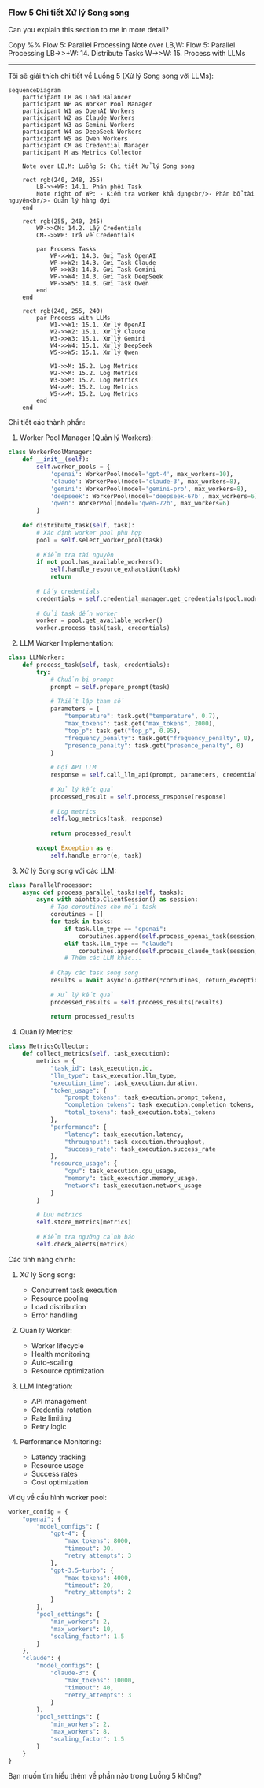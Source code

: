 ### Flow 5 Chi tiết Xử lý Song song
Can you explain this section to me in more detail?

Copy
  %% Flow 5: Parallel Processing
    Note over LB,W: Flow 5: Parallel Processing
    LB->>+W: 14. Distribute Tasks
    W->>W: 15. Process with LLMs
    
-----    

Tôi sẽ giải thích chi tiết về Luồng 5 (Xử lý Song song với LLMs):

```mermaid
sequenceDiagram
    participant LB as Load Balancer
    participant WP as Worker Pool Manager
    participant W1 as OpenAI Workers
    participant W2 as Claude Workers
    participant W3 as Gemini Workers
    participant W4 as DeepSeek Workers
    participant W5 as Qwen Workers
    participant CM as Credential Manager
    participant M as Metrics Collector

    Note over LB,M: Luồng 5: Chi tiết Xử lý Song song

    rect rgb(240, 248, 255)
        LB->>+WP: 14.1. Phân phối Task
        Note right of WP: - Kiểm tra worker khả dụng<br/>- Phân bổ tài nguyên<br/>- Quản lý hàng đợi
    end

    rect rgb(255, 240, 245)
        WP->>CM: 14.2. Lấy Credentials
        CM-->>WP: Trả về Credentials

        par Process Tasks
            WP->>W1: 14.3. Gửi Task OpenAI
            WP->>W2: 14.3. Gửi Task Claude
            WP->>W3: 14.3. Gửi Task Gemini
            WP->>W4: 14.3. Gửi Task DeepSeek
            WP->>W5: 14.3. Gửi Task Qwen
        end
    end

    rect rgb(240, 255, 240)
        par Process with LLMs
            W1->>W1: 15.1. Xử lý OpenAI
            W2->>W2: 15.1. Xử lý Claude
            W3->>W3: 15.1. Xử lý Gemini
            W4->>W4: 15.1. Xử lý DeepSeek
            W5->>W5: 15.1. Xử lý Qwen
            
            W1->>M: 15.2. Log Metrics
            W2->>M: 15.2. Log Metrics
            W3->>M: 15.2. Log Metrics
            W4->>M: 15.2. Log Metrics
            W5->>M: 15.2. Log Metrics
        end
    end
```

Chi tiết các thành phần:

1. Worker Pool Manager (Quản lý Workers):
```python
class WorkerPoolManager:
    def __init__(self):
        self.worker_pools = {
            'openai': WorkerPool(model='gpt-4', max_workers=10),
            'claude': WorkerPool(model='claude-3', max_workers=8),
            'gemini': WorkerPool(model='gemini-pro', max_workers=8),
            'deepseek': WorkerPool(model='deepseek-67b', max_workers=6),
            'qwen': WorkerPool(model='qwen-72b', max_workers=6)
        }
        
    def distribute_task(self, task):
        # Xác định worker pool phù hợp
        pool = self.select_worker_pool(task)
        
        # Kiểm tra tài nguyên
        if not pool.has_available_workers():
            self.handle_resource_exhaustion(task)
            return
            
        # Lấy credentials
        credentials = self.credential_manager.get_credentials(pool.model_type)
        
        # Gửi task đến worker
        worker = pool.get_available_worker()
        worker.process_task(task, credentials)
```

2. LLM Worker Implementation:
```python
class LLMWorker:
    def process_task(self, task, credentials):
        try:
            # Chuẩn bị prompt
            prompt = self.prepare_prompt(task)
            
            # Thiết lập tham số
            parameters = {
                "temperature": task.get("temperature", 0.7),
                "max_tokens": task.get("max_tokens", 2000),
                "top_p": task.get("top_p", 0.95),
                "frequency_penalty": task.get("frequency_penalty", 0),
                "presence_penalty": task.get("presence_penalty", 0)
            }
            
            # Gọi API LLM
            response = self.call_llm_api(prompt, parameters, credentials)
            
            # Xử lý kết quả
            processed_result = self.process_response(response)
            
            # Log metrics
            self.log_metrics(task, response)
            
            return processed_result
            
        except Exception as e:
            self.handle_error(e, task)
```

3. Xử lý Song song với các LLM:
```python
class ParallelProcessor:
    async def process_parallel_tasks(self, tasks):
        async with aiohttp.ClientSession() as session:
            # Tạo coroutines cho mỗi task
            coroutines = []
            for task in tasks:
                if task.llm_type == "openai":
                    coroutines.append(self.process_openai_task(session, task))
                elif task.llm_type == "claude":
                    coroutines.append(self.process_claude_task(session, task))
                # Thêm các LLM khác...
            
            # Chạy các task song song
            results = await asyncio.gather(*coroutines, return_exceptions=True)
            
            # Xử lý kết quả
            processed_results = self.process_results(results)
            
            return processed_results
```

4. Quản lý Metrics:
```python
class MetricsCollector:
    def collect_metrics(self, task_execution):
        metrics = {
            "task_id": task_execution.id,
            "llm_type": task_execution.llm_type,
            "execution_time": task_execution.duration,
            "token_usage": {
                "prompt_tokens": task_execution.prompt_tokens,
                "completion_tokens": task_execution.completion_tokens,
                "total_tokens": task_execution.total_tokens
            },
            "performance": {
                "latency": task_execution.latency,
                "throughput": task_execution.throughput,
                "success_rate": task_execution.success_rate
            },
            "resource_usage": {
                "cpu": task_execution.cpu_usage,
                "memory": task_execution.memory_usage,
                "network": task_execution.network_usage
            }
        }
        
        # Lưu metrics
        self.store_metrics(metrics)
        
        # Kiểm tra ngưỡng cảnh báo
        self.check_alerts(metrics)
```

Các tính năng chính:

1. Xử lý Song song:
   - Concurrent task execution
   - Resource pooling
   - Load distribution
   - Error handling

2. Quản lý Worker:
   - Worker lifecycle
   - Health monitoring
   - Auto-scaling
   - Resource optimization

3. LLM Integration:
   - API management
   - Credential rotation
   - Rate limiting
   - Retry logic

4. Performance Monitoring:
   - Latency tracking
   - Resource usage
   - Success rates
   - Cost optimization

Ví dụ về cấu hình worker pool:
```python
worker_config = {
    "openai": {
        "model_configs": {
            "gpt-4": {
                "max_tokens": 8000,
                "timeout": 30,
                "retry_attempts": 3
            },
            "gpt-3.5-turbo": {
                "max_tokens": 4000,
                "timeout": 20,
                "retry_attempts": 2
            }
        },
        "pool_settings": {
            "min_workers": 2,
            "max_workers": 10,
            "scaling_factor": 1.5
        }
    },
    "claude": {
        "model_configs": {
            "claude-3": {
                "max_tokens": 10000,
                "timeout": 40,
                "retry_attempts": 3
            }
        },
        "pool_settings": {
            "min_workers": 2,
            "max_workers": 8,
            "scaling_factor": 1.5
        }
    }
}
```

Bạn muốn tìm hiểu thêm về phần nào trong Luồng 5 không?